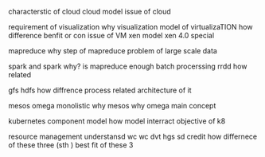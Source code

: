 characterstic of cloud
cloud model
issue of cloud

requirement of visualization why visualization
model of virtualizaTION
how difference benfit or con
issue of VM
xen model
xen 4.0  special 

mapreduce why
step of mapreduce
problem of large scale data

spark and spark why? is mapreduce enough
batch procerssing rrdd how related 

gfs hdfs how diffrence
process related architecture  of it

mesos omega
monolistic why mesos why omega
main concept

kubernetes
component model 
how model interract
objective of k8

resource management understansd wc wc
dvt hgs sd credit how differnece of these three (sth ) 
best fit of these 3